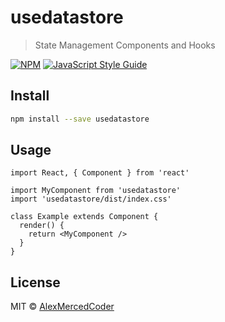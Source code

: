 # usedatastore

> State Management Components and Hooks

[![NPM](https://img.shields.io/npm/v/usedatastore.svg)](https://www.npmjs.com/package/usedatastore) [![JavaScript Style Guide](https://img.shields.io/badge/code_style-standard-brightgreen.svg)](https://standardjs.com)

## Install

```bash
npm install --save usedatastore
```

## Usage

```tsx
import React, { Component } from 'react'

import MyComponent from 'usedatastore'
import 'usedatastore/dist/index.css'

class Example extends Component {
  render() {
    return <MyComponent />
  }
}
```

## License

MIT © [AlexMercedCoder](https://github.com/AlexMercedCoder)
